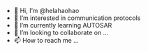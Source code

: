 - 👋 Hi, I’m @helahaohao
- 👀 I’m interested in communication protocols
- 🌱 I’m currently learning AUTOSAR
- 💞️ I’m looking to collaborate on ...
- 📫 How to reach me ...

<!---
helahaohao/helahaohao is a ✨ special ✨ repository because its `README.md` (this file) appears on your GitHub profile.
You can click the Preview link to take a look at your changes.
--->
